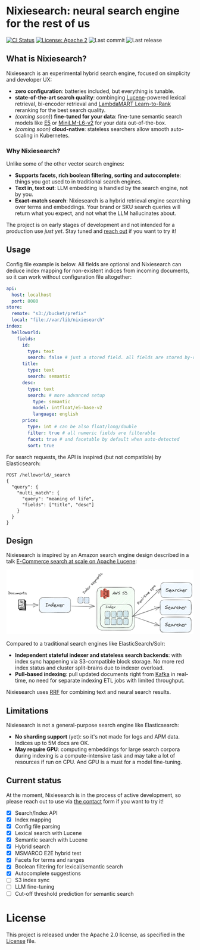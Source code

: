 # Nixiesearch: neural search engine for the rest of us

[![CI Status](https://github.com/nixiesearch/nixiesearch/workflows/Tests/badge.svg)](https://github.com/nixiesearch/nixiesearch/actions)
[![License: Apache 2](https://img.shields.io/badge/License-Apache2-green.svg)](https://opensource.org/licenses/Apache-2.0)
![Last commit](https://img.shields.io/github/last-commit/nixiesearch/nixiesearch)
![Last release](https://img.shields.io/github/release/nixiesearch/nixiesearch)

## What is Nixiesearch?

Nixiesearch is an experimental hybrid search engine, focused on simplicity and developer UX: 
* **zero configuration**: batteries included, but everything is tunable.
* **state-of-the-art search quality**: combinging [Lucene](https://lucene.apache.org/)-powered lexical retrieval, bi-encoder 
retrieval and [LambdaMART Learn-to-Rank](https://xgboost.readthedocs.io/en/latest/tutorials/learning_to_rank.html) reranking for the best search quality.
* *(coming soon)*) **fine-tuned for your data**: fine-tune semantic search models like [E5](https://huggingface.co/intfloat/e5-base-v2) 
or [MiniLM-L6-v2](https://huggingface.co/sentence-transformers/all-MiniLM-L6-v2) for your data out-of-the-box.
* *(coming soon)* **cloud-native**: stateless searchers allow smooth auto-scaling in Kubernetes.

### Why Nixiesearch?

Unlike some of the other vector search engines:

* **Supports facets, rich boolean filtering, sorting and autocomplete**: things you got used to in traditional search engines.
* **Text in, text out**: LLM embedding is handled by the search engine, not by you.
* **Exact-match search**: Nixiesearch is a hybrid retrieval engine searching over terms and embeddings. Your brand or SKU search
queries will return what you expect, and not what the LLM hallucinates about.

The project is on early stages of development and not intended for a production use *just yet*. Stay tuned and [reach out](https://www.metarank.ai/contact) if you want to try it!

## Usage

Config file example is below. All fields are optional and Nixiesearch can deduce index mapping for non-existent
indices from incoming documents, so it can work without configuration file altogether:

```yaml
api:
  host: localhost
  port: 8080
store:
  remote: "s3://bucket/prefix"
  local: "file://var/lib/nixiesearch"
index:
  helloworld:
    fields:
      id:
        type: text
        search: false # just a stored field. all fields are stored by-default
      title:
        type: text
        search: semantic
      desc:
        type: text
        search: # more advanced setup
          type: semantic
          model: intfloat/e5-base-v2
          language: english
      price:
        type: int # can be also float/long/double
        filter: true # all numeric fields are filterable
        facet: true # and facetable by default when auto-detected
        sort: true
```

For search requests, the API is inspired (but not compatible) by Elasticsearch:
```
POST /helloworld/_search
{
  "query": {
    "multi_match": {
      "query": "meaning of life", 
      "fields": ["title", "desc"] 
    }
  }
}
```

## Design

Nixiesearch is inspired by an Amazon search engine design described in a talk 
[E-Commerce search at scale on Apache Lucene](https://www.youtube.com/watch?v=EkkzSLstSAE):

![NS design diagram](docs/img/arch.png)

Compared to a traditional search engines like ElasticSearch/Solr:
* **Independent stateful indexer and stateless search backends**: with index sync happening via S3-compatible block storage.
No more red index status and cluster split-brains due to indexer overload.
* **Pull-based indexing**: pull updated documents right from [Kafka](https://kafka.apache.org/) in real-time, no need for
separate indexing ETL jobs with limited throughput.

Nixiesearch uses [RRF](https://plg.uwaterloo.ca/~gvcormac/cormacksigir09-rrf.pdf) for combining text and neural search results.

## Limitations

Nixiesearch is not a general-purpose search engine like Elasticsearch:
* **No sharding support** (yet): so it's not made for logs and APM data. Indices up to 5M docs are OK.
* **May require GPU**: computing embeddings for large search corpora during indexing is a compute-intensive task and may take
a lot of resources if run on CPU. And GPU is a must for a model fine-tuning. 

## Current status

At the moment, Nixiesearch is in the process of active development, so please reach out to use via [the contact](https://www.metarank.ai/contact) form if you want to try it!

- [x] Search/Index API
- [x] Index mapping
- [x] Config file parsing
- [x] Lexical search with Lucene
- [x] Semantic search with Lucene
- [x] Hybrid search
- [x] MSMARCO E2E hybrid test
- [x] Facets for terms and ranges
- [x] Boolean filtering for lexical/semantic search
- [x] Autocomplete suggestions
- [ ] S3 index sync
- [ ] LLM fine-tuning
- [ ] Cut-off threshold prediction for semantic search

License
=====
This project is released under the Apache 2.0 license, as specified in the [License](LICENSE) file.
